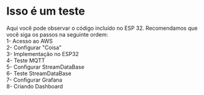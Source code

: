 <html>
  <h1><b>Isso é um teste </b></h1>
  Aqui você pode observar o código incluído no ESP 32.
  Recomendamos que você siga os passos na seguinte ordem: <br>
  1- Acesso ao AWS <br>
  2- Configurar "Coisa" <br>
  3- Implementação no ESP32 <br>
  4- Teste MQTT <br>
  5- Configurar StreamDataBase <br>
  6- Teste StreamDataBase <br>
  7- Configurar Grafana <br>
  8- Criando Dashboard <br>
</html>
